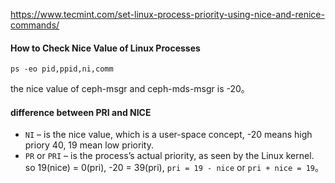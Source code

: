 https://www.tecmint.com/set-linux-process-priority-using-nice-and-renice-commands/

#### How to Check Nice Value of Linux Processes
```
ps -eo pid,ppid,ni,comm
```
the nice value of ceph-msgr and ceph-mds-msgr is -20。

#### difference between PRI and NICE
- `NI` – is the nice value, which is a user-space concept, -20 means high priory 40, 19 mean low priority.
- `PR` or `PRI` – is the process’s actual priority, as seen by the Linux kernel.
so 19(nice) = 0(pri), -20 = 39(pri), `pri = 19 - nice` or `pri + nice = 19`。
